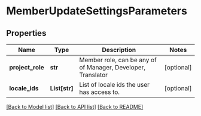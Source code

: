 # MemberUpdateSettingsParameters

## Properties
Name | Type | Description | Notes
------------ | ------------- | ------------- | -------------
**project_role** | **str** | Member role, can be any of of Manager, Developer, Translator | [optional] 
**locale_ids** | **List[str]** | List of locale ids the user has access to. | [optional] 

[[Back to Model list]](../README.md#documentation-for-models) [[Back to API list]](../README.md#documentation-for-api-endpoints) [[Back to README]](../README.md)


